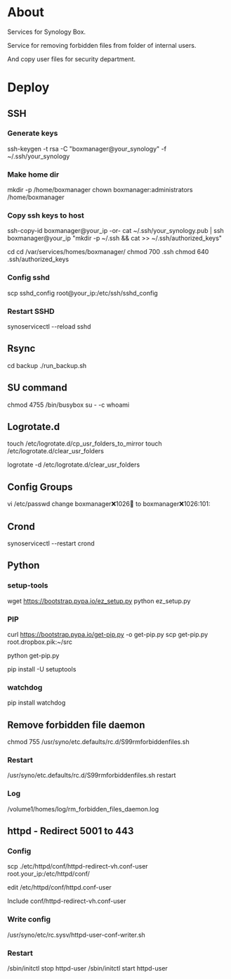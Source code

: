 # About

Services for Synology Box.

Service for removing forbidden files from folder of internal users.

And copy user files for security department.

# Deploy

## SSH

### Generate keys

ssh-keygen -t rsa -C "boxmanager@your_synology" -f ~/.ssh/your_synology

### Make home dir

mkdir -p /home/boxmanager
chown boxmanager:administrators /home/boxmanager

### Copy ssh keys to host

  ssh-copy-id boxmanager@your_ip
  -or-
  cat ~/.ssh/your_synology.pub | ssh boxmanager@your_ip "mkdir -p ~/.ssh && cat >>  ~/.ssh/authorized_keys"

  cd cd /var/services/homes/boxmanager/
  chmod 700 .ssh
  chmod 640 .ssh/authorized_keys

### Config sshd

scp sshd_config root@your_ip:/etc/ssh/sshd_config

### Restart SSHD

synoservicectl --reload sshd

## Rsync

cd backup
./run_backup.sh

## SU command

chmod 4755 /bin/busybox
su - -c whoami

## Logrotate.d

touch /etc/logrotate.d/cp_usr_folders_to_mirror
touch /etc/logrotate.d/clear_usr_folders

logrotate -d /etc/logrotate.d/clear_usr_folders

## Config Groups

vi /etc/passwd
change boxmanager:x:1026:100: to boxmanager:x:1026:101:

## Crond

synoservicectl --restart crond


## Python

### setup-tools

wget https://bootstrap.pypa.io/ez_setup.py
python ez_setup.py

### PIP

curl https://bootstrap.pypa.io/get-pip.py -o get-pip.py
scp get-pip.py root.dropbox.pik:~/src

python get-pip.py

pip install -U setuptools

### watchdog

pip install watchdog

## Remove forbidden file daemon

chmod 755 /usr/syno/etc.defaults/rc.d/S99rmforbiddenfiles.sh
<!-- /usr/local/etc/rc.d -->

### Restart

/usr/syno/etc.defaults/rc.d/S99rmforbiddenfiles.sh restart

### Log

/volume1/homes/log/rm_forbidden_files_daemon.log

## httpd - Redirect 5001 to 443

### Config

scp ./etc/httpd/conf/httpd-redirect-vh.conf-user root.your_ip:/etc/httpd/conf/

edit /etc/httpd/conf/httpd.conf-user

  Include conf/httpd-redirect-vh.conf-user

### Write config

/usr/syno/etc/rc.sysv/httpd-user-conf-writer.sh

### Restart

/sbin/initctl stop httpd-user
/sbin/initctl start httpd-user

